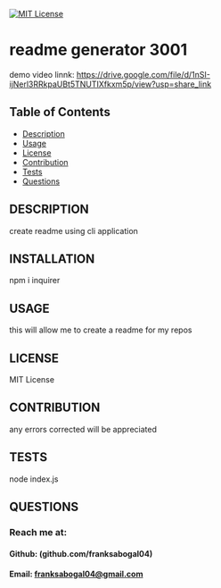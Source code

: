 
  [![MIT License](https://img.shields.io/badge/License-MIT-yellow.svg)](https://opensource.org/licenses/MIT)

  # readme generator 3001
  
  demo video linnk: https://drive.google.com/file/d/1nSI-ijNerl3RRkpaUBt5TNUTIXfkxm5p/view?usp=share_link

  ## Table of Contents
  * [Description](#description)
  * [Usage](#usage)
  * [License](#license)
  * [Contribution](#contribution)
  * [Tests](#tests)
  * [Questions](#questions)

  ## DESCRIPTION 
  create readme using cli application

  ## INSTALLATION 
  npm i inquirer

  ## USAGE 
  this will allow me to create a readme for my repos

  ## LICENSE 
  MIT License

  ## CONTRIBUTION 
  any errors corrected will be appreciated

  ## TESTS 
  node index.js

  ## QUESTIONS 
  ### Reach me at:
  #### Github: (github.com/franksabogal04)<br>
  #### Email: franksabogal04@gmail.com
